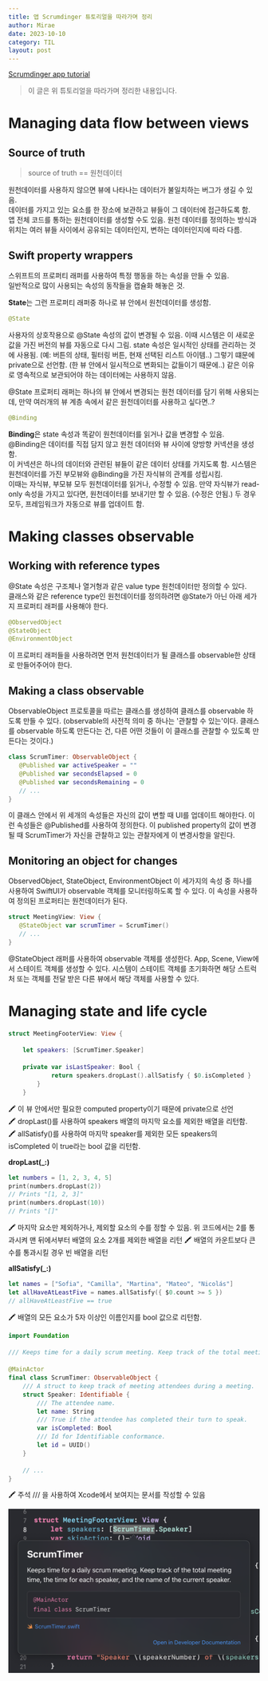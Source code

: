 ```yaml
---
title: 앱 Scrumdinger 튜토리얼을 따라가며 정리
author: Mirae
date: 2023-10-10
category: TIL
layout: post
---
```


[Scrumdinger app tutorial](https://developer.apple.com/tutorials/app-dev-training/managing-data-flow-between-views)  
> 이 글은 위 튜토리얼을 따라가며 정리한 내용입니다. 
  
  
  
# Managing data flow between views  
## Source of truth 
> source of truth == 원천데이터
  
원천데이터를 사용하지 않으면 뷰에 나타나는 데이터가 불일치하는 버그가 생길 수 있음.  
데이터를 가지고 있는 요소를 한 장소에 보관하고 뷰들이 그 데이터에 접근하도록 함.  
앱 전체 코드를 통하는 원천데이터를 생성할 수도 있음. 원천 데이터를 정의하는 방식과 위치는 여러 뷰들 사이에서 공유되는 데이터인지, 변하는 데이터인지에 따라 다름.  

## Swift property wrappers
스위프트의 프로퍼티 래퍼를 사용하여 특정 행동을 하는 속성을 만들 수 있음.  
일반적으로 많이 사용되는 속성의 동작들을 캡슐화 해놓은 것.  

<b>State</b>는 그런 프로퍼티 래퍼중 하나로 뷰 안에서 원천데이터를 생성함.  

```swift
@State
```
사용자의 상호작용으로 @State 속성의 값이 변경될 수 있음. 이때 시스템은 이 새로운 값을 가진 버전의 뷰를 자동으로 다시 그림. state 속성은 일시적인 상태를 관리하는 것에 사용됨. (예: 버튼의 상태, 필터링 버튼, 현재 선택된 리스트 아이템..) 그렇기 떄문에 private으로 선언함. (한 뷰 안에서 일시적으로 변화되는 값들이기 때문에..) 같은 이유로 영속적으로 보관되어야 하는 데이터에는 사용하지 않음.  
  
@State 프로퍼티 래퍼는 하나의 뷰 안에서 변경되는 원천 데이터를 담기 위해 사용되는데, 만약 여러개의 뷰 계층 속에서 같은 원천데이터를 사용하고 싶다면..?  

```swift
@Binding
```
<b>Binding</b>은 state 속성과 똑같이 원천데이터를 읽거나 값을 변경할 수 있음.  
@Binding은 데이터를 직접 담지 않고 원천 데이터와 뷰 사이에 양방향 커넥션을 생성함.  
이 커넥션은 하나의 데이터와 관련된 뷰들이 같은 데이터 상태를 가지도록 함. 
시스템은 원천데이터를 가진 부모뷰와 @Binding을 가진 자식뷰의 관계를 성립시킴.  
이때는 자식뷰, 부모뷰 모두 원천데이터를 읽거나, 수정할 수 있음. 만약 자식뷰가 read-only 속성을 가지고 있다면, 원천데이터를 보내기만 할 수 있음. (수정은 안됨.)
두 경우 모두, 프레임워크가 자동으로 뷰를 업데이트 함.  
  
# Making classes observable
## Working with reference types
@State 속성은 구조체나 열거형과 같은 value type 원천데이터만 정의할 수 있다.  
클래스와 같은 reference type인 원천데이터를 정의하려면 @State가 아닌 아래 세가지 프로퍼티 래퍼를 사용해야 한다.  

```swift
@ObservedObject 
@StateObject 
@EnvironmentObject
```
이 프로퍼티 래퍼들을 사용하려면 먼저 원천데이터가 될 클래스를 observable한 상태로 만들어주어야 한다.  

## Making a class observable
ObservableObject 프로토콜을 따르는 클래스를 생성하여 클래스를 observable 하도록 만들 수 있다. (observable의 사전적 의미 중 하나는 '관찰할 수 있는'이다. 클래스를 observable 하도록 만든다는 건, 다른 어떤 것들이 이 클래스를 관찰할 수 있도록 만든다는 것이다.) 

```swift
class ScrumTimer: ObservableObject {
   @Published var activeSpeaker = ""
   @Published var secondsElapsed = 0
   @Published var secondsRemaining = 0
   // ...
}
```
이 클래스 안에서 위 세개의 속성들은 자신의 값이 변할 때 UI를 업데이트 해야한다. 이런 속성들은 @Published를 사용하여 정의한다. 이 published property의 값이 변경될 때 ScrumTimer가 자신을 관찰하고 있는 관찰자에게 이 변경사항을 알린다.

## Monitoring an object for changes
ObservedObject, StateObject, EnvironmentObject 이 세가지의 속성 중 하나를 사용하여 SwiftUI가 observable 객체를 모니터링하도록 할 수 있다. 이 속성을 사용하여 정의된 프로퍼티는 원천데이터가 된다.  
  
```swift
struct MeetingView: View {
   @StateObject var scrumTimer = ScrumTimer()
   // ...
}
```
@StateObject 래퍼를 사용하여 observable 객체를 생성한다. App, Scene, View에서 스테이트 객체를 생성할 수 있다. 시스템이 스테이트 객체를 초기화하면 해당 스트럭처 또는 객체를 전달 받은 다른 뷰에서 해당 객체를 사용할 수 있다. 

<!--```swift-->
<!--struct ChildView: View {-->
<!--   @ObservedObject var timer: ScrumTimer-->
<!--   // ...-->
<!--}-->
<!--``` 여기부터 이어서 작성하기.. -->

# Managing state and life cycle

```swift
struct MeetingFooterView: View {
    
    let speakers: [ScrumTimer.Speaker]

    private var isLastSpeaker: Bool {
            return speakers.dropLast().allSatisfy { $0.isCompleted }
        }
    }
```
🖍️ 이 뷰 안에서만 필요한 computed property이기 때문에 private으로 선언  
🖍️ dropLast()를 사용하여 speakers 배열의 마지막 요소를 제외한 배열을 리턴함.  
🖍️ allSatisfy()를 사용하여 마지막 speaker를 제외한 모든 speakers의 isCompleted 이 true라는 bool 값을 리턴함.  

<b>dropLast(\_:)</b>
```swift
let numbers = [1, 2, 3, 4, 5]
print(numbers.dropLast(2))
// Prints "[1, 2, 3]"
print(numbers.dropLast(10))
// Prints "[]"
```
🖍️ 마지막 요소만 제외하거나, 제외할 요소의 수를 정할 수 있음. 위 코드에서는 2를 통과시켜 맨 뒤에서부터 배열의 요소 2개를 제외한 배열을 리턴
🖍️ 배열의 카운트보다 큰 수를 통과시킬 경우 빈 배열을 리턴

<b>allSatisfy(\_:)</b>

```swift
let names = ["Sofia", "Camilla", "Martina", "Mateo", "Nicolás"]
let allHaveAtLeastFive = names.allSatisfy({ $0.count >= 5 })
// allHaveAtLeastFive == true
```
🖍️ 배열의 모든 요소가 5자 이상인 이름인지를 bool 값으로 리턴함.

```swift
import Foundation

/// Keeps time for a daily scrum meeting. Keep track of the total meeting time, the time for each speaker, and the name of the current speaker.

@MainActor
final class ScrumTimer: ObservableObject {
    /// A struct to keep track of meeting attendees during a meeting.
    struct Speaker: Identifiable {
        /// The attendee name.
        let name: String
        /// True if the attendee has completed their turn to speak.
        var isCompleted: Bool
        /// Id for Identifiable conformance.
        let id = UUID()
    }
    
    // ...
}
```
🖍️ 주석 /// 을 사용하여 Xcode에서 보여지는 문서를 작성할 수 있음  
  
<img src="/assets/images/writingDocs.png" alt="writingDocs" width="550"><br> 

